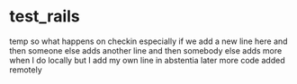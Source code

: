 # test_rails
temp
so what happens on checkin
especially if we add a new line here
and then someone else adds another line
and then somebody else adds more when I do locally
but I add my own line in abstentia
later more code added remotely

